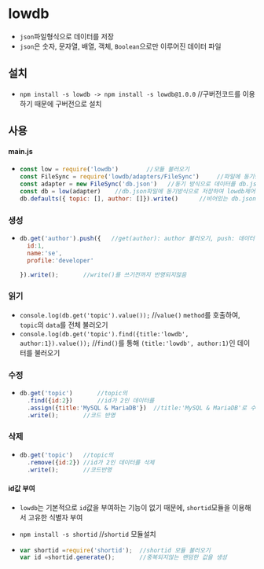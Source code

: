 # lowdb
- ```json```파일형식으로 데이터를 저장
- ```json```은 숫자, 문자열, 배열, 객체, ```Boolean```으로만 이루어진 데이터 파일

## 설치 
- ```npm install -s lowdb -> npm install -s lowdb@1.0.0```	 //구버전코드를 이용하기 때문에 구버전으로 설치

## 사용
#### main.js

- ```javascript
  const low = require('lowdb')  	  //모듈 불러오기
  const FileSync = require('lowdb/adapters/FileSync')  	  //파일에 동기방식으로 저장
  const adapter = new FileSync('db.json') 	//동기 방식으로 데이터를 db.json파일에 json형식으로 저장
  const db = low(adapter)	 //db.json파일에 동기방식으로 저장하여 lowdb제어
  db.defaults({ topic: [], author: []}).write() 	 //비어있는 db.json에 데이터를 저장할곳 설정
  ```

### 생성
- ```javascript
  db.get('author').push({	//get(author): author 불러오기, push: 데이터 추가
    id:1,
    name:'se',
    profile:'developer'

  }).write(); 		//write()를 쓰기전까지 반영되지않음
  ```

### 읽기

- ```console.log(db.get('topic').value());```   //```value()``` ```method```를 호출하여, ```topic```의 ```data```를 전체 불러오기
- ```console.log(db.get('topic').find({title:'lowdb', author:1}).value());``` //```find()```를 통해 ```(title:'lowdb', author:1)```인 데이터를 불러오기

### 수정
- ```javascript
  db.get('topic')		//topic의
    .find({id:2})		//id가 2인 데이터를
    .assign({title:'MySQL & MariaDB'})	//title:'MySQL & MariaDB'로 수정
    .write();		//코드 반영
    ```

### 삭제
- ```javascript
  db.get('topic')	//topic의
    .remove({id:2})	//id가 2인 데이터를 삭제
    .write();		//코드반영
  ```

#### id값 부여
- ```lowdb```는 기본적으로 ```id```값을 부여하는 기능이 없기 때문에, ```shortid```모듈을 이용해서 고유한 식별자 부여

- ```npm install -s shortid```    //```shortid``` 모듈설치
- ```javascript
  var shortid =require('shortid'); 	//shortid 모듈 불러오기
  var id =shortid.generate();		//중복되지않는 랜덤한 값을 생성
  ```

